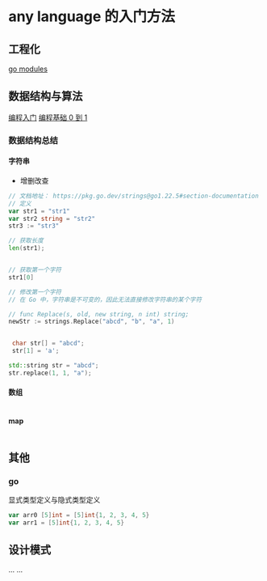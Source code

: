 # any language 的入门方法

## 工程化

[go modules](https://www.digitalocean.com/community/tutorials/how-to-use-go-modules)

## 数据结构与算法

[编程入门](https://leetcode.cn/studyplan/primers-list/)
[编程基础 0 到 1](https://leetcode.cn/studyplan/programming-skills/)

### 数据结构总结

#### 字符串

- 增删改查

``` go
// 文档地址： https://pkg.go.dev/strings@go1.22.5#section-documentation
// 定义
var str1 = "str1"
var str2 string = "str2"
str3 := "str3"

// 获取长度
len(str1);


// 获取第一个字符
str1[0]

// 修改第一个字符
// 在 Go 中，字符串是不可变的，因此无法直接修改字符串的某个字符

// func Replace(s, old, new string, n int) string;
newStr := strings.Replace("abcd", "b", "a", 1)

```

``` c

 char str[] = "abcd";
 str[1] = 'a';
```

``` c++
std::string str = "abcd";
str.replace(1, 1, "a");

```

#### 数组

``` go


```

#### map

``` go
```

## 其他

### go

显式类型定义与隐式类型定义

``` go
var arr0 [5]int = [5]int{1, 2, 3, 4, 5}
var arr1 = [5]int{1, 2, 3, 4, 5}
```

## 设计模式

...
...
